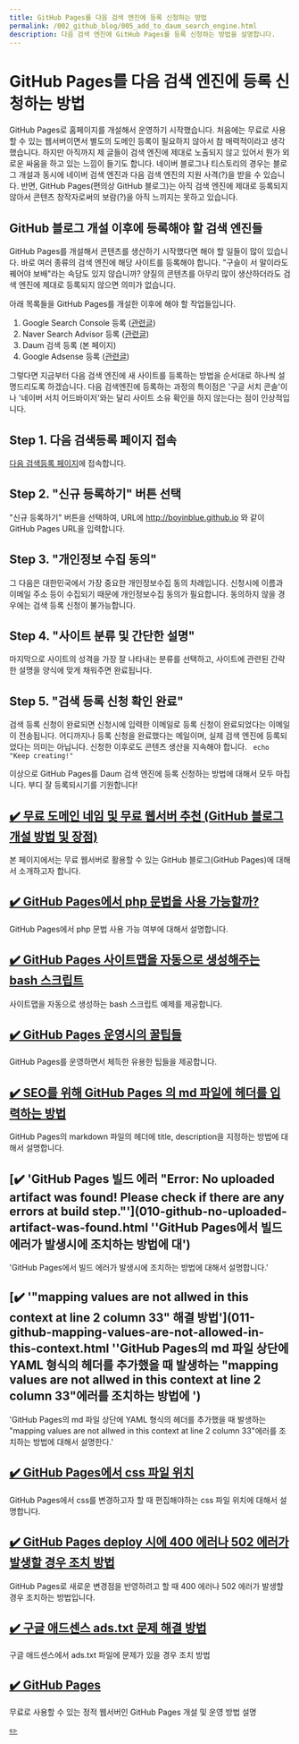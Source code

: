 ```yaml
---
title: GitHub Pages를 다음 검색 엔진에 등록 신청하는 방법
permalink: /002_github_blog/005_add_to_daum_search_engine.html
description: 다음 검색 엔진에 GitHub Pages를 등록 신청하는 방법을 설명합니다.
---
```



GitHub Pages를 다음 검색 엔진에 등록 신청하는 방법
===
   

GitHub Pages로 홈페이지를 개설해서 운영하기 시작했습니다. 
처음에는 무료로 사용할 수 있는 웹서버이면서 별도의 도메인 등록이 필요하지 않아서 참 매력적이라고 생각했습니다. 
하지만 아직까지 제 글들이 검색 엔진에 제대로 노출되지 않고 있어서 뭔가 외로운 싸움을 하고 있는 느낌이 들기도 합니다. 
네이버 블로그나 티스토리의 경우는 블로그 개설과 동시에 네이버 검색 엔진과 다음 검색 엔진의 지원 사격(?)을 받을 수 있습니다. 
반면, GitHub Pages(편의상 GitHub 블로그)는 아직 검색 엔진에 제대로 등록되지 않아서 콘텐츠 창작자로써의 보람(?)을 아직 느끼지는 못하고 있습니다.   
   
   
GitHub 블로그 개설 이후에 등록해야 할 검색 엔진들   
---
   

GitHub Pages를 개설해서 콘텐츠를 생산하기 시작했다면 해야 할 일들이 많이 있습니다. 
바로 여러 종류의 검색 엔진에 해당 사이트를 등록해야 합니다. 
"구슬이 서 말이라도 꿰어야 보배"라는 속담도 있지 않습니까? 
양질의 콘텐츠를 아무리 많이 생산하더라도 검색 엔진에 제대로 등록되지 않으면 의미가 없습니다.   
   

아래 목록들을 GitHub Pages를 개설한 이후에 해야 할 작업들입니다.   
1. Google Search Console 등록 ([관련글](https://boyinblue.github.io/002_github_blog/002_google_search_console_apply.html))
2. Naver Search Advisor 등록 ([관련글](https://boyinblue.github.io/002_github_blog/003_naver_search_advisor.html))
3. Daum 검색 등록 (본 페이지)
4. Google Adsense 등록 ([관련글](https://boyinblue.github.io/002_github_blog/004_google_adsense_github_pages.html))
   

그렇다면 지금부터 다음 검색 엔진에 새 사이트를 등록하는 방법을 순서대로 하나씩 설명드리도록 하겠습니다. 
다음 검색엔진에 등록하는 과정의 특이점은 '구글 서치 콘솔'이나 '네이버 서치 어드바이저'와는 달리 사이트 소유 확인을 하지 않는다는 점이 인상적입니다.   
   

Step 1. 다음 검색등록 페이지 접속
---
   

[다음 검색등록 페이지](https://register.search.daum.net/index.daum "다음 검색 등록")에 접속합니다.   
   

Step 2. "신규 등록하기" 버튼 선택
---
   

"신규 등록하기" 버튼을 선택하여, URL에 http://boyinblue.github.io 와 같이 GitHub Pages URL을 입력합니다.   
   

Step 3. "개인정보 수집 동의"
---
   

그 다음은 대한민국에서 가장 중요한 개인정보수집 동의 차례입니다. 
신청시에 이름과 이메일 주소 등이 수집되기 때문에 개인정보수집 동의가 필요합니다. 
동의하지 않을 경우에는 검색 등록 신청이 불가능합니다.   
   

Step 4. "사이트 분류 및 간단한 설명"
---
   

마지막으로 사이트의 성격을 가장 잘 나타내는 분류를 선택하고, 
사이트에 관련된 간략한 설명을 양식에 맞게 채워주면 완료됩니다.   
   

Step 5. "검색 등록 신청 확인 완료"
---
   

검색 등록 신청이 완료되면 신청시에 입력한 이메일로 등록 신청이 완료되었다는 이메일이 전송됩니다. 
어디까지나 등록 신청을 완료했다는 메일이며, 실제 검색 엔진에 등록되었다는 의미는 아닙니다. 
신청한 이후로도 콘텐츠 생산을 지속해야 합니다. <code> echo "Keep creating!" </code>
   

이상으로 GitHub Pages를 Daum 검색 엔진에 등록 신청하는 방법에 대해서 모두 마칩니다. 
부디 잘 등록되시기를 기원합니다!   
   




[✔️  무료 도메인 네임 및 무료 웹서버 추천 (GitHub 블로그 개설 방법 및 장점)](001_advantage_of_github_blog.html '본 페이지에서는 무료 웹서버로 활용할 수 있는 GitHub 블로그(GitHub Pages)에 대해서 ')
---


본 페이지에서는 무료 웹서버로 활용할 수 있는 GitHub 블로그(GitHub Pages)에 대해서 소개하고자 합니다.


[✔️  GitHub Pages에서 php 문법을 사용 가능할까?](006.html 'GitHub Pages에서 php 문법 사용 가능 여부에 대')
---


GitHub Pages에서 php 문법 사용 가능 여부에 대해서 설명합니다. 


[✔️  GitHub Pages 사이트맵을 자동으로 생성해주는 bash 스크립트](007.html '사이트맵을 자동으로 생성하는 bash 스크립트 ')
---


사이트맵을 자동으로 생성하는 bash 스크립트 예제를 제공합니다.


[✔️  GitHub Pages 운영시의 꿀팁들](008.html 'GitHub Pages를 운영하면서 체득한 유용한 ')
---


GitHub Pages를 운영하면서 체득한 유용한 팁들을 제공합니다.


[✔️  SEO를 위해 GitHub Pages 의 md 파일에 헤더를 입력하는 방법](009.html 'GitHub Pages의 markdown 파일의 헤더에 title, description을 지정하는 방법에 ')
---


GitHub Pages의 markdown 파일의 헤더에 title, description을 지정하는 방법에 대해서 설명합니다.


[✔️  'GitHub Pages 빌드 에러 \"Error: No uploaded artifact was found! Please check if there are any errors at build step.\"'](010-github-no-uploaded-artifact-was-found.html ''GitHub Pages에서 빌드 에러가 발생시에 조치하는 방법에 대')
---


'GitHub Pages에서 빌드 에러가 발생시에 조치하는 방법에 대해서 설명합니다.'


[✔️  '\"mapping values are not allwed in this context at line 2 column 33\" 해결 방법'](011-github-mapping-values-are-not-allowed-in-this-context.html ''GitHub Pages의 md 파일 상단에 YAML 형식의 헤더를 추가했을 때 발생하는 \"mapping values are not allwed in this context at line 2 column 33\"에러를 조치하는 방법에 ')
---


'GitHub Pages의 md 파일 상단에 YAML 형식의 헤더를 추가했을 때 발생하는 \"mapping values are not allwed in this context at line 2 column 33\"에러를 조치하는 방법에 대해서 설명한다.'


[✔️  GitHub Pages에서 css 파일 위치](012-github-pages-css-file-path.html 'GitHub Pages에서 css를 변경하고자 할 때 편집해야하는 css 파일 위치에 ')
---


GitHub Pages에서 css를 변경하고자 할 때 편집해야하는 css 파일 위치에 대해서 설명합니다.


[✔️  GitHub Pages deploy 시에 400 에러나 502 에러가 발생할 경우 조치 방법](013-github-pages-deploy-error-400-502.html 'GitHub Pages로 새로운 변경점을 반영하려고 할 때 400 에러나 502 에러가 발생할 경우 조')
---


GitHub Pages로 새로운 변경점을 반영하려고 할 때 400 에러나 502 에러가 발생할 경우 조치하는 방법입니다.


[✔️  구글 애드센스 ads.txt 문제 해결 방법](014-google-adsense-ads-txt-warning.html '구글 애드센스에서 ads.txt 파일에 문제가 있')
---


구글 애드센스에서 ads.txt 파일에 문제가 있을 경우 조치 방법


[✔️  GitHub Pages](index.html '무료로 사용할 수 있는 정적 웹서버인 GitHub Pages 개설 ')
---


무료로 사용할 수 있는 정적 웹서버인 GitHub Pages 개설 및 운영 방법 설명


[✏️ ](https://www.github.com/boyinblue/boyinblue.github.io/edit/main/002_github_blog/005_add_to_daum_search_engine.md '수정하기')

